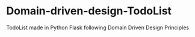 # Domain-driven-design-TodoList
TodoList made in Python Flask following Domain Driven Design Principles
